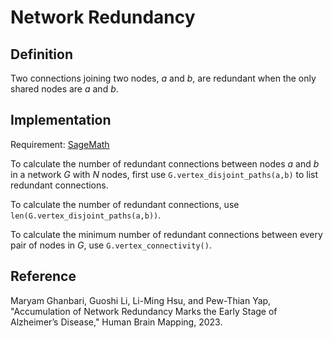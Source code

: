 # Network Redundancy

## Definition

Two connections joining two nodes, _a_ and _b_, are redundant when the only shared nodes are _a_ and _b_. 

## Implementation

Requirement: [SageMath](https://www.sagemath.org "SageMath")

To calculate the number of redundant connections between nodes _a_ and _b_ in a network _G_ with _N_ nodes, first use `G.vertex_disjoint_paths(a,b)` to list redundant connections.

To calculate the number of redundant connections, use `len(G.vertex_disjoint_paths(a,b))`.

To calculate the minimum number of redundant connections between every pair of nodes in _G_, use `G.vertex_connectivity()`.

## Reference

Maryam Ghanbari, Guoshi Li, Li-Ming Hsu, and Pew-Thian Yap, "Accumulation of Network Redundancy Marks the Early Stage of Alzheimer’s Disease," Human Brain Mapping, 2023.
